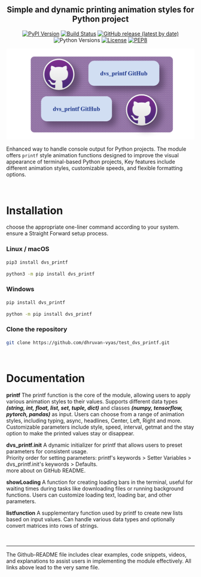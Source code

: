 
<div class="onelinetext" align="center" style="padding-top:35px;">
<h2>Simple and dynamic printing animation styles for Python project</h2> 

[![PyPI Version](https://badge.fury.io/py/test-dvs-printf.svg)](https://badge.fury.io/py/dvs-printf)
[![Build Status](https://github.com/dhruvan-vyas/dvs_printf/actions/workflows/module_test.yml/badge.svg)](https://github.com/dhruvan-vyas/dvs_printf/actions)
[![GitHub release (latest by date)](https://img.shields.io/github/v/release/dhruvan-vyas/dvs_printf)](https://github.com/dhruvan-vyas/dvs_printf/releases/tag/v1.3)<br>
![Python Versions](https://img.shields.io/badge/python-3.10%20%7C%203.11%20%7C%203.12-blue)
[![License](https://img.shields.io/badge/license-MIT-blue.svg)](https://github.com/dhruvan-vyas/dvs_printf/blob/main/LICENSE)
[![PEP8](https://img.shields.io/badge/PEP8-compliant-brightgreen.svg)](https://www.python.org/dev/peps/pep-0008/) 
</div> 

<a href="https://github.com/dhruvan-vyas/dvs_printf">
<img src="https://github.com/dhruvan-vyas/dvs_printf/blob/main/card.png?raw=true"><br></a>


Enhanced way to handle console output for Python projects. The module offers `printf` style animation 
functions designed to improve the visual appearance of terminal-based Python projects, 
Key features include different animation styles, customizable speeds, and flexible formatting options.

<br>

# Installation
choose the appropriate one-liner command according to your system. \
ensure a Straight Forward setup process. 

### Linux / macOS
```bash
pip3 install dvs_printf
``` 
```bash
python3 -m pip install dvs_printf
```

### Windows
```bash
pip install dvs_printf 
```
```bash
python -m pip install dvs_printf
```


### **Clone the repository**
```bash
git clone https://github.com/dhruvan-vyas/test_dvs_printf.git
```

<br>

# Documentation

<a style="text-decoration:none" href="https://github.com/dhruvan-vyas/dvs_printf?tab=readme-ov-file#printf-function" >**printf**</a> The printf function is the core of the module, 
allowing users to apply various animation styles to their values. Supports different data types 
***(string, int, float, list, set, tuple, dict)*** and classes ***(numpy, tensorflow, pytorch, pandas)*** as input. 
Users can choose from a range of animation styles, including typing, async, headlines, Center, Left, Right and more. 
Customizable parameters include style, speed, interval, getmat and the stay option to make the printed values stay or disappear. 

<a style="text-decoration:none" href="https://github.com/dhruvan-vyas/dvs_printf?tab=readme-ov-file#dvs_printfinit-method" >**dvs_printf.init**</a> A dynamic initializer for printf that allows users to preset parameters for consistent usage.  
Priority order for setting parameters: printf's keywords > Setter Variables > dvs_printf.init's keywords > Defaults. <br>
more about on GitHub README.

<a style="text-decoration:none" href="https://github.com/dhruvan-vyas/dvs_printf?tab=readme-ov-file#showloding-function" > **showLoading**</a> A function for creating loading bars in the terminal, 
useful for waiting times during tasks like downloading files or running background functions. 
Users can customize loading text, loading bar, and other parameters. 

<a style="text-decoration:none" href="https://github.com/dhruvan-vyas/dvs_printf?tab=readme-ov-file#listfunction" >**listfunction**</a> A supplementary function used by printf to 
create new lists based on input values. Can handle various data types and optionally convert matrices into rows of strings. 

<br>

***

The <a style="text-decoration:none" href="https://github.com/dhruvan-vyas/dvs_printf#dvs_printf" >Github-README</a> file includes clear examples, code snippets, videos, 
and explanations to assist users in implementing the module effectively. 
All links above lead to the very same file.



